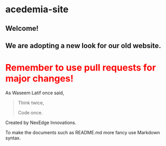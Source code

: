 # acedemia-site
## Welcome!
## We are adopting a new look for our old website.
<h1 style="color:red">Remember to use pull requests for major changes!</h1>

As Waseem Latif once said,
> Think twice,
>
> Code once.

Created by NexEdge Innovations.

To make the documents such as README.md more fancy use Markdown syntax.
